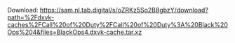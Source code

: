 Download: https://sam.nl.tab.digital/s/oZRKz5So2B8gbzY/download?path=%2Fdxvk-caches%2FCall%20of%20Duty%2FCall%20of%20Duty%3A%20Black%20Ops%204&files=BlackOps4.dxvk-cache.tar.xz
